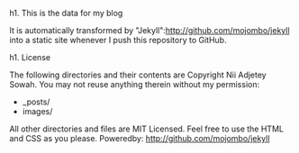 h1. This is the data for my blog

It is automatically transformed by "Jekyll":http://github.com/mojombo/jekyll into a static site whenever I push this repository to GitHub.

h1. License

The following directories and their contents are Copyright Nii Adjetey Sowah. You may not reuse anything therein without my permission:

* _posts/
* images/

All other directories and files are MIT Licensed. Feel free to use the HTML and CSS as you please.
Poweredby: http://github.com/mojombo/jekyll
